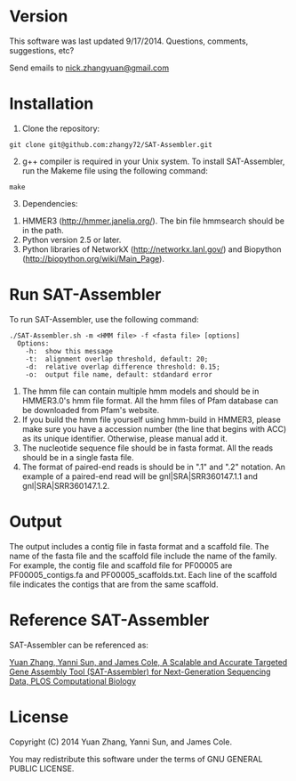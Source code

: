 # Version
This software was last updated 9/17/2014. Questions, comments, suggestions, etc?  

Send emails to nick.zhangyuan@gmail.com  

# Installation 
1. Clone the repository:   

  `git clone git@github.com:zhangy72/SAT-Assembler.git`

2. g++ compiler is required in your Unix system. To install SAT-Assembler, run the Makeme file using the following command:  

  `make` 

3. Dependencies:   
  1) HMMER3 (http://hmmer.janelia.org/). The bin file hmmsearch should be in the path.  
  2) Python version 2.5 or later.  
  3) Python libraries of NetworkX (http://networkx.lanl.gov/) and Biopython (http://biopython.org/wiki/Main_Page).  

# Run SAT-Assembler 
To run SAT-Assembler, use the following command:
```
./SAT-Assembler.sh -m <HMM file> -f <fasta file> [options]
  Options:
    -h:  show this message
    -t:  alignment overlap threshold, default: 20;
    -d:  relative overlap difference threshold: 0.15;
    -o:  output file name, default: stdandard error
```

1. The hmm file can contain multiple hmm models and should be in HMMER3.0's hmm file format. All the hmm files of Pfam database can be downloaded from Pfam's website.
2. If you build the hmm file yourself using hmm-build in HMMER3, please make sure you have a accession number (the line that begins with ACC) as its unique identifier. Otherwise, please manual add it. 
3. The nucleotide sequence file should be in fasta format. All the reads should be in a single fasta file. 
4. The format of paired-end reads is should be in ".1" and ".2" notation. An example of a paired-end read will be gnl|SRA|SRR360147.1.1 and gnl|SRA|SRR360147.1.2.
 
# Output
The output includes a contig file in fasta format and a scaffold file. The name of the fasta file and the scaffold file include the name of the family. For example, the contig file and scaffold file for PF00005 are PF00005_contigs.fa and PF00005_scaffolds.txt. Each line of the scaffold file indicates the contigs that are from the same scaffold.

# Reference SAT-Assembler

SAT-Assembler can be referenced as:   

<a href="http://www.ploscompbiol.org/article/info%3Adoi%2F10.1371%2Fjournal.pcbi.1003737">Yuan Zhang, Yanni Sun, and James Cole, A Scalable and Accurate Targeted Gene Assembly Tool (SAT-Assembler) for Next-Generation Sequencing Data, PLOS Computational Biology</a>

# License
Copyright (C) 2014 Yuan Zhang, Yanni Sun, and James Cole. 

You may redistribute this software under the terms of GNU GENERAL PUBLIC LICENSE.
